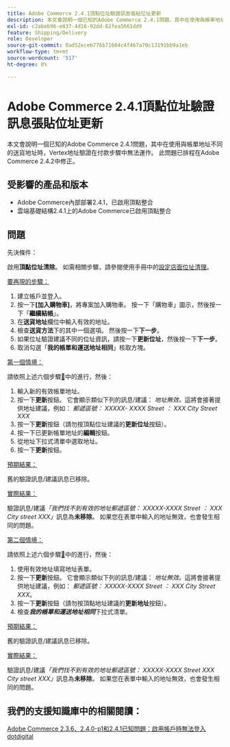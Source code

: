 ```yaml
---
title: Adobe Commerce 2.4.1頂點位址驗證訊息張貼位址更新
description: 本文會說明一個已知的Adobe Commerce 2.4.1問題，其中在使用與帳單地址不同的送貨地址時，Vertex地址驗證在付款步驟中無法運作。 此問題已排程在Adobe Commerce 2.4.2中修正。
exl-id: c2abeb96-e837-4d16-92dd-82fea5661dd9
feature: Shipping/Delivery
role: Developer
source-git-commit: 0ad52eceb776b71604c4f467a70c13191bb9a1eb
workflow-type: tm+mt
source-wordcount: '517'
ht-degree: 0%

---
```


# Adobe Commerce 2.4.1頂點位址驗證訊息張貼位址更新

本文會說明一個已知的Adobe Commerce 2.4.1問題，其中在使用與帳單地址不同的送貨地址時，Vertex地址驗證在付款步驟中無法運作。 此問題已排程在Adobe Commerce 2.4.2中修正。

## 受影響的產品和版本

* Adobe Commerce內部部署2.4.1，已啟用頂點整合
* 雲端基礎結構2.4.1上的Adobe Commerce已啟用頂點整合

## 問題

先決條件：

啟用&#x200B;**頂點位址清除**。 如需相關步驟，請參閱使用手冊中的[設定店面位址清理](https://experienceleague.adobe.com/docs/commerce-knowledge-base/kb/troubleshooting/miscellaneous/vertex-address-cleansing-different-addresses-not-allowed.html)。

<u>要再現的步驟：</u>

1. 建立帳戶並登入。
1. 按一下&#x200B;**[加入購物車]**，將專案加入購物車。 按一下「購物車」圖示，然後按一下「**繼續結帳**」。
1. 在&#x200B;**送貨地址**&#x200B;欄位中輸入有效的地址。
1. 檢查&#x200B;**送貨方法**&#x200B;下的其中一個選項。 然後按一下&#x200B;**下一步**。
1. 如果位址驗證建議不同的位址資訊，請按一下&#x200B;**更新位址**，然後按一下&#x200B;**下一步**。
1. 取消勾選「**我的帳單和運送地址相同**」核取方塊。

<u>第一個情境：</u>

請依照上述六個步驟[&#128279;](/help/troubleshooting/miscellaneous/magento-2-4-1-vertex-address-validation-message-post-address-update.md#first_sixth)中的進行，然後：

1. 輸入新的有效帳單地址。
1. 按一下&#x200B;**更新**&#x200B;按鈕。 它會顯示類似下列的訊息/建議： *地址無效。*&#x200B;這將會接著提供地址建議，例如： *郵遞區號： XXXXX- XXXX Street ： XXX City Street XXX*
1. 按一下&#x200B;**更新**&#x200B;按鈕（請勿按頂點位址建議的&#x200B;**更新位址**&#x200B;按鈕）。
1. 按一下已更新帳單地址的&#x200B;**編輯**&#x200B;按鈕。
1. 從地址下拉式清單中選取地址。
1. 按一下&#x200B;**更新**&#x200B;按鈕。

<u>預期結果：</u>

舊的驗證訊息/建議訊息已移除。

<u>實際結果：</u>

驗證訊息/建議&#x200B;*「我們找不到有效的地址郵遞區號： XXXXX-XXXX Street ： XXX City street XXX」*&#x200B;訊息為&#x200B;**未移除**。 如果您在表單中輸入的地址無效，也會發生相同的問題。

<u>第二個情境：</u>

請依照上述六個步驟[&#128279;](/help/troubleshooting/miscellaneous/magento-2-4-1-vertex-address-validation-message-post-address-update.md#first_sixth)中的進行，然後：

1. 使用有效地址填寫地址表單。
1. 按一下&#x200B;**更新**&#x200B;按鈕。 它會顯示類似下列的訊息/建議： *地址無效。*&#x200B;這將會接著提供地址建議，例如： *郵遞區號： XXXXX-XXXX Street ： XXX City Street XXX*。
1. 按一下&#x200B;**更新**&#x200B;按鈕（請勿按頂點地址建議的&#x200B;**更新地址**&#x200B;按鈕）。
1. 檢查&#x200B;***我的帳單和運送地址相同***&#x200B;下拉式清單。

<u>預期結果：</u>

舊的驗證訊息/建議訊息已移除。

<u>實際結果：</u>

驗證訊息/建議&#x200B;*「我們找不到有效的地址郵遞區號： XXXXX-XXXX Street XXX City street XXX」*&#x200B;訊息為&#x200B;**未移除**。 如果您在表單中輸入的地址無效，也會發生相同的問題。

## 我們的支援知識庫中的相關閱讀：

[Adobe Commerce 2.3.6、2.4.0-p1和2.4.1已知問題：啟用帳戶時無法登入dotdigital](/help/troubleshooting/miscellaneous/magento-2-3-6-2-4-0-p1-2-4-1-known-issue-dotdigital-login.md)
